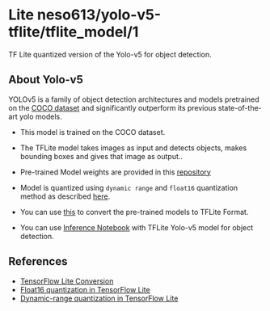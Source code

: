 # Lite neso613/yolo-v5-tflite/tflite_model/1

TF Lite quantized version of the Yolo-v5 for object detection.

<!-- parent-model: neso613/yolo-v5-tflite/1 -->
<!-- colab: https://colab.research.google.com/drive/1CBw3ifyrYiH4c9Uz65StpDroV5TOGLr9?usp=sharing -->
<!-- asset-path: https://storage.googleapis.com/yolo-v5/yolo-v5-dynm.tflite -->
<!-- asset-path: https://storage.googleapis.com/yolo-v5/yolo-v5-f16.tflite-->

## About Yolo-v5
 
YOLOv5 is a family of object detection architectures and models pretrained on the [COCO dataset](https://cocodataset.org/#home) and significantly outperform its previous state-of-the-art yolo models.

- This model is trained on the COCO dataset.

- The TFLite model takes images as input and detects objects, makes bounding boxes and gives that image as output..

- Pre-trained Model weights are provided in this [repository](https://github.com/ultralytics/yolov5#pretrained-checkpoints)

- Model is quantized using `dynamic range` and `float16` quantization method as described [here](https://www.tensorflow.org/lite/performance/post_training_quant).

- You can use [this](https://github.com/zldrobit/yolov5/tree/tf-android) to convert the pre-trained models to TFLite Format.

- You can use [Inference Notebook](https://colab.research.google.com/drive/1CBw3ifyrYiH4c9Uz65StpDroV5TOGLr9?usp=sharing) with TFLite Yolo-v5 model for object detection.


## References

- [TensorFlow Lite Conversion](https://www.tensorflow.org/lite/convert)
- [Float16 quantization in TensorFlow Lite](https://www.tensorflow.org/lite/performance/post_training_float16_quant)
- [Dynamic-range quantization in TensorFlow Lite](https://www.tensorflow.org/lite/performance/post_training_quant)
